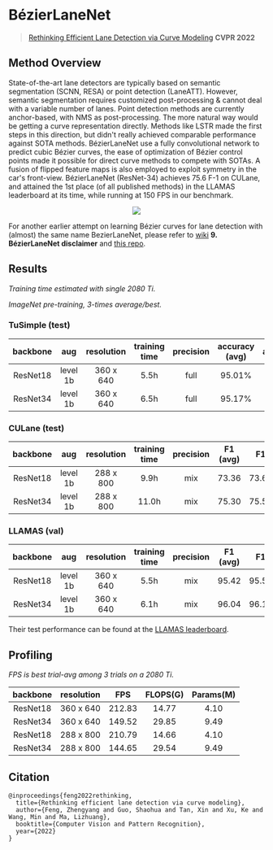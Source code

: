# BézierLaneNet

> [Rethinking Efficient Lane Detection via Curve Modeling](https://arxiv.org/abs/2203.02431) **CVPR 2022**

## Method Overview

State-of-the-art lane detectors are typically based on semantic segmentation (SCNN, RESA) or point detection (LaneATT). However, semantic segmentation requires customized post-processing & cannot deal with a variable number of lanes. Point detection methods are currently anchor-based, with NMS as post-processing. The more natural way would be getting a curve representation directly. Methods like LSTR made the first steps in this direction, but didn't really achieved comparable performance against SOTA methods. BézierLaneNet use a fully convolutional network to predict cubic Bézier curves, the ease of optimization of Bézier control points made it possible for direct curve methods to compete with SOTAs. A fusion of flipped feature maps is also employed to exploit symmetry in the car's front-view. BézierLaneNet (ResNet-34) achieves 75.6 F-1 on CULane, and attained the 1st place (of all published methods) in the LLAMAS leaderboard at its time, while running at 150 FPS in our benchmark.

<div align=center>
<img src="https://user-images.githubusercontent.com/32259501/157155447-81f28ec6-3ebe-42e0-8864-c739d8c44155.png"/>
</div>

For another earlier attempt on learning Bézier curves for lane detection with (almost) the same name BezierLaneNet, please refer to [wiki](https://github.com/voldemortX/pytorch-auto-drive/wiki/Notes) **9. BézierLaneNet disclaimer** and [this repo](https://github.com/mo-vic/BezierLaneNet).

## Results

*Training time estimated with single 2080 Ti.*

*ImageNet pre-training, 3-times average/best.*

### TuSimple (test)

| backbone | aug | resolution | training time | precision | accuracy (avg) | accuracy |  FP | FN | |
| :---: | :---: | :---: | :---: | :---: | :---: | :---: | :---: | :---: | :---: |
| ResNet18 | level 1b | 360 x 640 | 5.5h | full | 95.01% | 95.41% | 0.0531 | 0.0458 | [model](https://drive.google.com/file/d/10qMdvPBnZP4P88EQXYZxsXZgj7sz6LvS/view?usp=sharing) \| [shell](/tools/shells/resnet18_bezierlanenet_tusimple-aug1b.sh) |
| ResNet34 | level 1b | 360 x 640 | 6.5h | full | 95.17% | 95.65% | 0.0513 | 0.0386 | [model](https://drive.google.com/file/d/1FFn8j2BoUsyj8UbBcfeGWKvCQj9Qg-44/view?usp=sharing) \| [shell](/tools/shells/resnet34_bezierlanenet_tusimple-aug1b.sh) |

### CULane (test)

| backbone | aug | resolution | training time | precision | F1 (avg) | F1 | normal | crowded | night | no line | shadow | arrow | dazzle<br>light | curve | crossroad | |
| :---: | :---: | :---: | :---: | :---: | :---: | :---: | :---: | :---: | :---: | :---: | :---: | :---: | :---: | :---: | :---: | :---: |
| ResNet18 | level 1b | 288 x 800 | 9.9h | mix | 73.36 | 73.67 | 90.22 | 71.55 | 68.70 | 45.30 | 70.91 | 84.09 | 62.49 | 58.98 | 996 | [model](https://drive.google.com/file/d/1IpfusHvFeMEGe8wv0fer6KF3pH4X2Tj3/view?usp=sharing) \| [shell](/tools/shells/resnet18_bezierlanenet_culane-aug1b.sh) |
| ResNet34 | level 1b | 288 x 800 | 11.0h | mix | 75.30 | 75.57 | 91.59 | 73.20 | 69.90 | 48.05 | 76.74 | 87.16 | 69.20 | 62.45 | 888 | [model](https://drive.google.com/file/d/1342FQeDQKRHMo283jW2T1WDgfgsYbR5q/view?usp=sharing) \| [shell](/tools/shells/resnet34_bezierlanenet_culane-aug1b.sh) |

### LLAMAS (val)

| backbone | aug | resolution | training time | precision | F1 (avg) | F1 | TP | FP | FN | Precision | Recall | |
| :---: | :---: | :---: | :---: | :---: | :---: | :---: | :---: | :---: | :---: | :---: | :---: | :---: |
| ResNet18 | level 1b | 360 x 640 | 5.5h | mix | 95.42 | 95.52 | 70515 | 3102 | 3520 | 95.79 | 95.25 | [model](https://drive.google.com/file/d/1fTQEZnr2wVQ20P3B2AyM3c_dFp5BHKwQ/view?usp=sharing) \| [shell](/tools/shells/resnet18_bezierlanenet_llamas-aug1b.sh) |
| ResNet34 | level 1b | 360 x 640 | 6.1h | mix | 96.04 | 96.11 | 70959 | 2667 | 3076 | 96.38 | 95.85 | [model](https://drive.google.com/file/d/1RhYTJB_VlHL9hFYuwAX_T4Nev9ZIlmHt/view?usp=sharing) \| [shell](/tools/shells/resnet34_bezierlanenet_llamas-aug1b.sh) |

Their test performance can be found at the [LLAMAS leaderboard](https://unsupervised-llamas.com/llamas/benchmark_splines).

## Profiling

*FPS is best trial-avg among 3 trials on a 2080 Ti.*

| backbone | resolution | FPS | FLOPS(G) | Params(M) |
| :---: | :---: | :---: | :---: | :---: |
| ResNet18 | 360 x 640 | 212.83 | 14.77 | 4.10 |
| ResNet34 | 360 x 640 | 149.52 | 29.85 | 9.49 |
| ResNet18 | 288 x 800 | 210.79 | 14.66 | 4.10 |
| ResNet34 | 288 x 800 | 144.65 | 29.54 | 9.49 |

## Citation

```
@inproceedings{feng2022rethinking,
  title={Rethinking efficient lane detection via curve modeling},
  author={Feng, Zhengyang and Guo, Shaohua and Tan, Xin and Xu, Ke and Wang, Min and Ma, Lizhuang},
  booktitle={Computer Vision and Pattern Recognition},
  year={2022}
}
```
